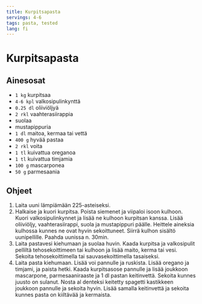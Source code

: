 ```yaml
---
title: Kurpitsapasta
servings: 4-6
tags: pasta, tested
lang: fi
---
```


# Kurpitsapasta

## Ainesosat

- `1 kg` kurpitsaa
- `4-6 kpl` valkosipulinkynttä
- `0.25 dl` oliiviöljyä
- `2 rkl` vaahterasiirappia
- suolaa
- mustapippuria
- `1 dl` maitoa, kermaa tai vettä
- `400 g` hyvää pastaa
- `2 rkl` voita
- `1 tl` kuivattua oreganoa
- `1 tl` kuivattua timjamia
- `100 g` mascarponea
- `50 g` parmesaania

## Ohjeet

1. Laita uuni lämpiämään 225-asteiseksi.
1. Halkaise ja kuori kurpitsa. Poista siemenet ja viipaloi isoon kulhoon. Kuori valkosipulinkynnet ja lisää ne kulhoon kurpitsan kanssa. Lisää oliiviöljy, vaahterasiirappi, suola ja mustapippuri päälle. Heittele aineksia kulhossa kunnes ne ovat hyvin sekoittuneet. Siirrä kulhon sisältö uunipellille. Paahda uunissa n. 30min.
1. Laita pastavesi kiehumaan ja suolaa huvin. Kaada kurpitsa ja valkosipulit pelliltä tehosekoittimeen tai kulhoon ja lisää maito, kerma tai vesi. Sekoita tehosekoittimella tai sauvasekoittimella tasaiseksi.
1. Laita pasta kiehumaan. Lisää voi pannulle ja ruskista. Lisää oregano ja timjami, ja paista hetki. Kaada kurpitsasose pannulle ja lisää joukkoon mascarpone, parmesaaniraaste ja 1 dl pastan keitinvettä. Sekoita kunnes juusto on sulanut. Nosta al denteksi keitetty spagetti kastikkeen joukkoon pannulle ja sekoita hyvin. Lisää samalla keitinvettä ja sekoita kunnes pasta on kiiltävää ja kermaista.
